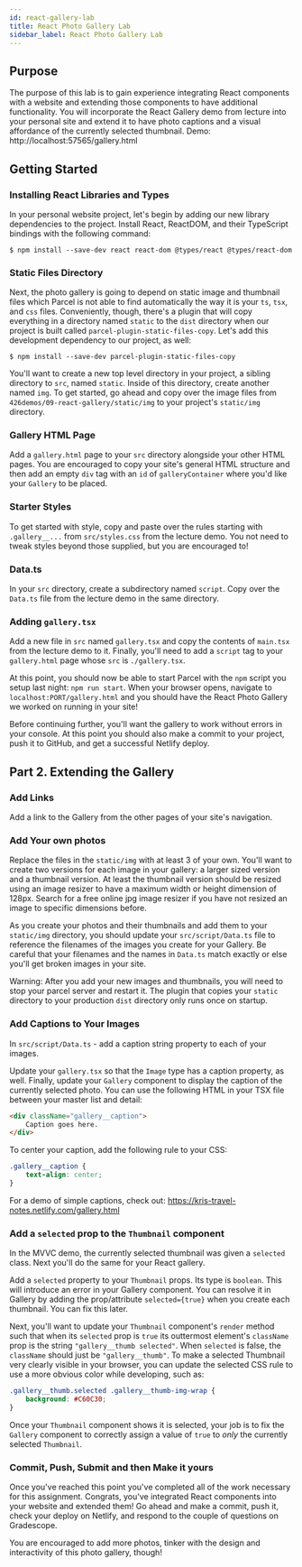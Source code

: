```yaml
---
id: react-gallery-lab 
title: React Photo Gallery Lab
sidebar_label: React Photo Gallery Lab
---
```


## Purpose

The purpose of this lab is to gain experience integrating React components with a website and extending those components to have additional functionality. You will incorporate the React Gallery demo from lecture into your personal site and extend it to have photo captions and a visual affordance of the currently selected thumbnail. Demo: http://localhost:57565/gallery.html

## Getting Started

### Installing React Libraries and Types

In your personal website project, let's begin by adding our new library dependencies to the project. Install React, ReactDOM, and their TypeScript bindings with the following command:

~~~
$ npm install --save-dev react react-dom @types/react @types/react-dom
~~~

### Static Files Directory

Next, the photo gallery is going to depend on static image and thumbnail files which Parcel is not able to find automatically the way it is your `ts`, `tsx`, and `css` files. Conveniently, though, there's a plugin that will copy everything in a directory named `static` to the `dist` directory when our project is built called `parcel-plugin-static-files-copy`. Let's add this development dependency to our project, as well:

~~~
$ npm install --save-dev parcel-plugin-static-files-copy
~~~

You'll want to create a new top level directory in your project, a sibling directory to `src`, named `static`. Inside of this directory, create another named `img`. To get started, go ahead and copy over the image files from `426demos/09-react-gallery/static/img` to your project's `static/img` directory.

### Gallery HTML Page

Add a `gallery.html` page to your `src` directory alongside your other HTML pages. You are encouraged to copy your site's general HTML structure and then add an empty `div` tag with an `id` of `galleryContainer` where you'd like your `Gallery` to be placed.

### Starter Styles

To get started with style, copy and paste over the rules starting with `.gallery__...` from `src/styles.css` from the lecture demo. You not need to tweak styles beyond those supplied, but you are encouraged to!

### Data.ts

In your `src` directory, create a subdirectory named `script`. Copy over the `Data.ts` file from the lecture demo in the same directory.

### Adding `gallery.tsx`

Add a new file in `src` named `gallery.tsx` and copy the contents of `main.tsx` from the lecture demo to it. Finally, you'll need to add a `script` tag to your `gallery.html` page whose `src` is `./gallery.tsx`.

At this point, you should now be able to start Parcel with the `npm` script you setup last night: `npm run start`. When your browser opens, navigate to `localhost:PORT/gallery.html` and you should have the React Photo Gallery we worked on running in your site!

Before continuing further, you'll want the gallery to work without errors in your console. At this point you should also make a commit to your project, push it to GitHub, and get a successful Netlify deploy.

## Part 2. Extending the Gallery

### Add Links

Add a link to the Gallery from the other pages of your site's navigation.

### Add Your own photos

Replace the files in the `static/img` with at least 3 of your own. You'll want to create two versions for each image in your gallery: a larger sized version and a thumbnail version. At least the thumbnail version should be resized using an image resizer to have a maximum width or height dimension of 128px. Search for a free online jpg image resizer if you have not resized an image to specific dimensions before.

As you create your photos and their thumbnails and add them to your `static/img` directory, you should update your `src/script/Data.ts` file to reference the filenames of the images you create for your Gallery. Be careful that your filenames and the names in `Data.ts` match exactly or else you'll get broken images in your site.

Warning: After you add your new images and thumbnails, you will need to stop your parcel server and restart it. The plugin that copies your `static` directory to your production `dist` directory only runs once on startup.

### Add Captions to Your Images

In `src/script/Data.ts` - add a caption string property to each of your images.

Update your `gallery.tsx` so that the `Image` type has a caption property, as well. Finally, update your `Gallery` component to display the caption of the currently selected photo. You can use the following HTML in your TSX file between your master list and detail:

~~~html
<div className="gallery__caption">
    Caption goes here.
</div>
~~~

To center your caption, add the following rule to your CSS:

~~~css
.gallery__caption {
    text-align: center;
}
~~~

For a demo of simple captions, check out: https://kris-travel-notes.netlify.com/gallery.html

### Add a `selected` prop to the `Thumbnail` component

In the MVVC demo, the currently selected thumbnail was given a `selected` class. Next you'll do the same for your React gallery.

Add a `selected` property to your `Thumbnail` props. Its type is `boolean`. This will introduce an error in your Gallery component. You can resolve it in Gallery by adding the prop/attribute `selected={true}` when you create each thumbnail. You can fix this later.

Next, you'll want to update your `Thumbnail` component's `render` method such that when its `selected` prop is `true` its outtermost element's `className` prop is the string `"gallery__thumb selected"`. When `selected` is false, the `className` should just be `"gallery__thumb"`. To make a selected Thumbnail very clearly visible in your browser, you can update the selected CSS rule to use a more obvious color while developing, such as:

~~~css
.gallery__thumb.selected .gallery__thumb-img-wrap {
    background: #C60C30;
}
~~~

Once your `Thumbnail` component shows it is selected, your job is to fix the `Gallery` component to correctly assign a value of `true` to _only_ the currently selected `Thumbnail`.

### Commit, Push, Submit and then Make it yours

Once you've reached this point you've completed all of the work necessary for this assignment. Congrats, you've integrated React components into your website and extended them! Go ahead and make a commit, push it, check your deploy on Netlify, and respond to the couple of questions on Gradescope.

You are encouraged to add more photos, tinker with the design and interactivity of this photo gallery, though!